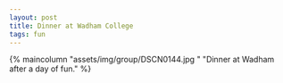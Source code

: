 ```yaml
---
layout: post
title: Dinner at Wadham College
tags: fun
---
```

{% maincolumn  "assets/img/group/DSCN0144.jpg " "Dinner at Wadham after a day of fun." %}

